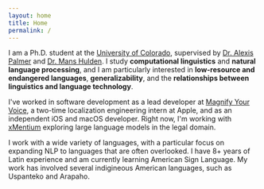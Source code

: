 ```yaml
---
layout: home
title: Home
permalink: /
---
```


I am a Ph.D. student at the [University of Colorado](https://www.colorado.edu), supervised by [Dr. Alexis Palmer](https://alexispalmer.github.io) and [Dr. Mans Hulden](https://verbs.colorado.edu/~mahu0110/). I study **computational linguistics** and **natural language processing**, and I am particularly interested in **low-resource and endangered languages**, **generalizability**, and the **relationships between linguistics and language technology**. 

I've worked in software development as a lead developer at [Magnify Your Voice](https://magnifyyourvoice.com), a two-time localization engineering intern at Apple, and as an independent iOS and macOS developer. Right now, I'm working with [xMentium](https://xmentium.com) exploring large language models in the legal domain.

I work with a wide variety of languages, with a particular focus on expanding NLP to languages that are often overlooked. I have 8+ years of Latin experience and am currently learning American Sign Language. My work has involved several indigineous American languages, such as Uspanteko and Arapaho.